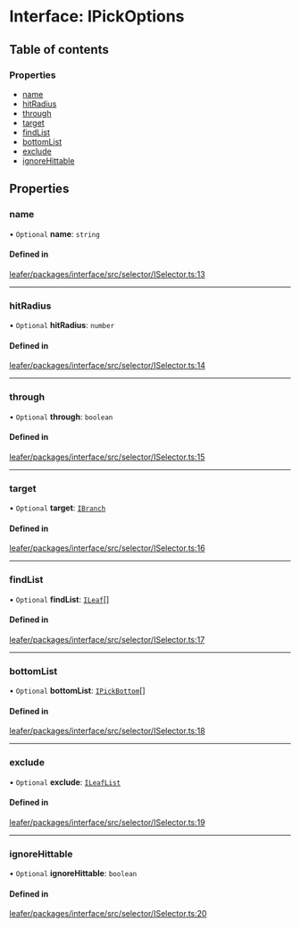 # Interface: IPickOptions

## Table of contents

### Properties

- [name](IPickOptions.md#name)
- [hitRadius](IPickOptions.md#hitradius)
- [through](IPickOptions.md#through)
- [target](IPickOptions.md#target)
- [findList](IPickOptions.md#findlist)
- [bottomList](IPickOptions.md#bottomlist)
- [exclude](IPickOptions.md#exclude)
- [ignoreHittable](IPickOptions.md#ignorehittable)

## Properties

### name

• `Optional` **name**: `string`

#### Defined in

[leafer/packages/interface/src/selector/ISelector.ts:13](https://github.com/leaferjs/leafer/blob/27e942d/packages/interface/src/selector/ISelector.ts#L13)

___

### hitRadius

• `Optional` **hitRadius**: `number`

#### Defined in

[leafer/packages/interface/src/selector/ISelector.ts:14](https://github.com/leaferjs/leafer/blob/27e942d/packages/interface/src/selector/ISelector.ts#L14)

___

### through

• `Optional` **through**: `boolean`

#### Defined in

[leafer/packages/interface/src/selector/ISelector.ts:15](https://github.com/leaferjs/leafer/blob/27e942d/packages/interface/src/selector/ISelector.ts#L15)

___

### target

• `Optional` **target**: [`IBranch`](IBranch.md)

#### Defined in

[leafer/packages/interface/src/selector/ISelector.ts:16](https://github.com/leaferjs/leafer/blob/27e942d/packages/interface/src/selector/ISelector.ts#L16)

___

### findList

• `Optional` **findList**: [`ILeaf`](ILeaf.md)[]

#### Defined in

[leafer/packages/interface/src/selector/ISelector.ts:17](https://github.com/leaferjs/leafer/blob/27e942d/packages/interface/src/selector/ISelector.ts#L17)

___

### bottomList

• `Optional` **bottomList**: [`IPickBottom`](IPickBottom.md)[]

#### Defined in

[leafer/packages/interface/src/selector/ISelector.ts:18](https://github.com/leaferjs/leafer/blob/27e942d/packages/interface/src/selector/ISelector.ts#L18)

___

### exclude

• `Optional` **exclude**: [`ILeafList`](ILeafList.md)

#### Defined in

[leafer/packages/interface/src/selector/ISelector.ts:19](https://github.com/leaferjs/leafer/blob/27e942d/packages/interface/src/selector/ISelector.ts#L19)

___

### ignoreHittable

• `Optional` **ignoreHittable**: `boolean`

#### Defined in

[leafer/packages/interface/src/selector/ISelector.ts:20](https://github.com/leaferjs/leafer/blob/27e942d/packages/interface/src/selector/ISelector.ts#L20)
